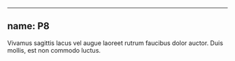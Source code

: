 
---
name: P8
---
<p class="p-8">Vivamus sagittis lacus vel augue laoreet rutrum faucibus dolor auctor. Duis mollis, est non commodo luctus.</p>